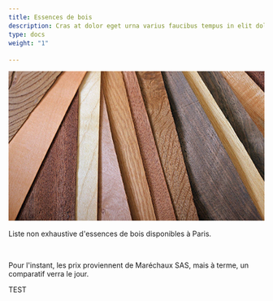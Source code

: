 ```yaml
---
title: Essences de bois
description: Cras at dolor eget urna varius faucibus tempus in elit dolor sit amet.
type: docs
weight: "1"

---
```

![image](essences-bois.jpg?width=500px)

Liste non exhaustive d'essences de bois disponibles à Paris.

<br>

Pour l'instant, les prix proviennent de Maréchaux SAS, mais à terme, un comparatif verra le jour.

TEST